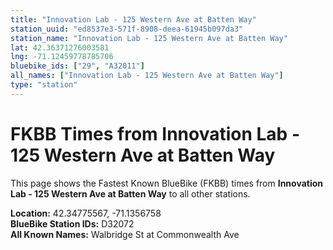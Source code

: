 ```yaml
---
title: "Innovation Lab - 125 Western Ave at Batten Way"
station_uuid: "ed8537e3-571f-8908-deea-61945b097da3"
station_name: "Innovation Lab - 125 Western Ave at Batten Way"
lat: 42.36371276003581
lng: -71.12459778785706
bluebike_ids: ["29", "A32011"]
all_names: ["Innovation Lab - 125 Western Ave at Batten Way"]
type: "station"
---
```


# FKBB Times from Innovation Lab - 125 Western Ave at Batten Way

This page shows the Fastest Known BlueBike (FKBB) times from **Innovation Lab - 125 Western Ave at Batten Way** to all other stations.

**Location:** 42.34775567, -71.1356758  
**BlueBike Station IDs:** D32072  
**All Known Names:** Walbridge St at Commonwealth Ave

